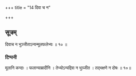 +++
title = "14 दिवा च न"

+++
## सूत्रम्
दिवाच न भुञ्जीताऽन्यन्मूलफलेभ्यः ॥ १० ॥  
### टिप्पनी
मूलानि कन्दाः । फलान्याम्रादीनि । तेभ्योऽन्यद्दिवा न भुञ्जीत । तद्भक्षणे न दोषः ॥ १०॥  
